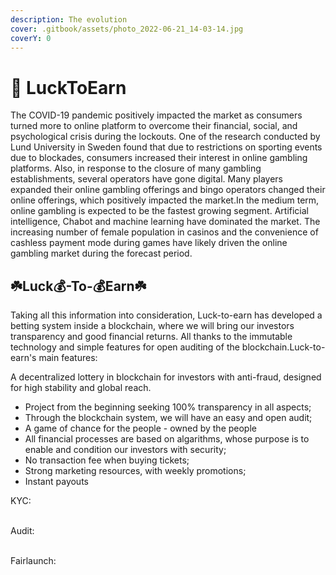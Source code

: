 ```yaml
---
description: The evolution
cover: .gitbook/assets/photo_2022-06-21_14-03-14.jpg
coverY: 0
---
```


# 🤞 LuckToEarn

The COVID-19 pandemic positively impacted the market as consumers turned more to online platform to overcome their financial, social, and psychological crisis during the lockouts. One of the research conducted by Lund University in Sweden found that due to restrictions on sporting events due to blockades, consumers increased their interest in online gambling platforms. Also, in response to the closure of many gambling establishments, several operators have gone digital. Many players expanded their online gambling offerings and bingo operators changed their online offerings, which positively impacted the market.In the medium term, online gambling is expected to be the fastest growing segment. Artificial intelligence, Chabot and machine learning have dominated the market. The increasing number of female population in casinos and the convenience of cashless payment mode during games have likely driven the online gambling market during the forecast period.

## &#x20;                          ☘️Luck💰-To-💰Earn☘️

Taking all this information into consideration, Luck-to-earn has developed a betting system inside a blockchain, where we will bring our investors transparency and good financial returns. All thanks to the immutable technology and simple features for open auditing of the blockchain.Luck-to-earn's main features:

A decentralized lottery in blockchain for investors with anti-fraud, designed for high stability and global reach.

* Project from the beginning seeking 100% transparency in all aspects;
* Through the blockchain system, we will have an easy and open audit;
* A game of chance for the people - owned by the people
* All financial processes are based on algarithms, whose purpose is to enable and condition our investors with security;
* No transaction fee when buying tickets;
* Strong marketing resources, with weekly promotions;
* Instant payouts

KYC:

\
Audit:

\
Fairlaunch:
